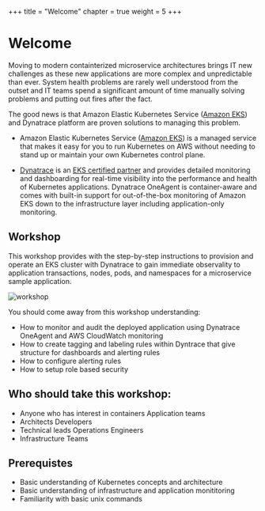 +++
title = "Welcome"
chapter = true
weight = 5
+++

# Welcome

Moving to modern containterized microservice architectures brings IT new challenges as these new applications are more complex and unpredictable than ever. System health problems are rarely well understood from the outset and IT teams spend a significant amount of time manually solving problems and putting out fires after the fact. 

The good news is that Amazon Elastic Kubernetes Service ([Amazon EKS](https://aws.amazon.com/eks/)) and Dynatrace platform are proven solutions to managing this problem.

* Amazon Elastic Kubernetes Service ([Amazon EKS](https://aws.amazon.com/eks/)) is a managed service that makes it easy for you to run Kubernetes on AWS without needing to stand up or maintain your own Kubernetes control plane. 

* [Dynatrace](https://www.dynatrace.com) is an [EKS certified partner](https://aws.amazon.com/eks/partners/) and provides detailed monitoring and dashboarding for real-time visibility into the performance and health of Kubernetes applications. Dynatrace OneAgent is container-aware and comes with built-in support for out-of-the-box monitoring of Amazon EKS down to the infrastructure layer including application-only monitoring.

## Workshop

This workshop provides with the step-by-step instructions to provision and operate an EKS cluster with Dynatrace to gain immediate observality to application transactions, nodes, pods, and namespaces for a microservice sample application. 

![workshop](/images/workshop.png)

You should come away from this workshop understanding:

* How to monitor and audit the deployed application using Dynatrace OneAgent and AWS CloudWatch monitoring
* How to create tagging and labeling rules within Dyntrace that give structure for dashboards and alerting rules
* How to configure alerting rules
* How to setup role based security

## Who should take this workshop:

* Anyone who has interest in containers Application teams
* Architects Developers
* Technical leads Operations Engineers
* Infrastructure Teams

## Prerequistes

* Basic understanding of Kubernetes concepts and architecture
* Basic understanding of infrastructure and application monititoring
* Familiarity with basic unix commands

